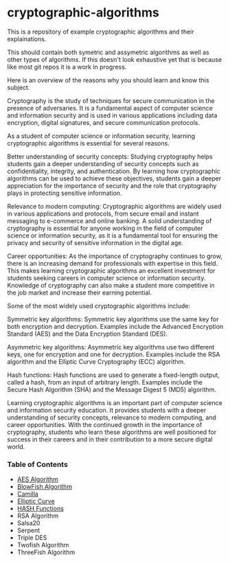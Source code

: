 # cryptographic-algorithms

This is a repository of example cryptographic algorithms and their explainations.

This should contain both symetric and assymetric algorithms as well as other types of algorithms. If this doesn't look exhaustive yet that is because like most git repos it is a work in progress.

Here is an overview of the reasons why you should learn and know this subject.

Cryptography is the study of techniques for secure communication in the presence of adversaries. It is a fundamental aspect of computer science and information security and is used in various applications including data encryption, digital signatures, and secure communication protocols.

As a student of computer science or information security, learning cryptographic algorithms is essential for several reasons.

Better understanding of security concepts: Studying cryptography helps students gain a deeper understanding of security concepts such as confidentiality, integrity, and authentication. By learning how cryptographic algorithms can be used to achieve these objectives, students gain a deeper appreciation for the importance of security and the role that cryptography plays in protecting sensitive information.

Relevance to modern computing: Cryptographic algorithms are widely used in various applications and protocols, from secure email and instant messaging to e-commerce and online banking. A solid understanding of cryptography is essential for anyone working in the field of computer science or information security, as it is a fundamental tool for ensuring the privacy and security of sensitive information in the digital age.

Career opportunities: As the importance of cryptography continues to grow, there is an increasing demand for professionals with expertise in this field. This makes learning cryptographic algorithms an excellent investment for students seeking careers in computer science or information security. Knowledge of cryptography can also make a student more competitive in the job market and increase their earning potential.

Some of the most widely used cryptographic algorithms include:

Symmetric key algorithms: Symmetric key algorithms use the same key for both encryption and decryption. Examples include the Advanced Encryption Standard (AES) and the Data Encryption Standard (DES).

Asymmetric key algorithms: Asymmetric key algorithms use two different keys, one for encryption and one for decryption. Examples include the RSA algorithm and the Elliptic Curve Cryptography (ECC) algorithm.

Hash functions: Hash functions are used to generate a fixed-length output, called a hash, from an input of arbitrary length. Examples include the Secure Hash Algorithm (SHA) and the Message Digest 5 (MD5) algorithm.

Learning cryptographic algorithms is an important part of computer science and information security education. It provides students with a deeper understanding of security concepts, relevance to modern computing, and career opportunities. With the continued growth in the importance of cryptography, students who learn these algorithms are well positioned for success in their careers and in their contribution to a more secure digital world.

### Table of Contents
- [AES Algorithm](https://github.com/rcallaby/cryptographic-algorithms/blob/main/AES-Algorithm/Introduction.md)
- [BlowFish Algorithm](https://github.com/rcallaby/cryptographic-algorithms/blob/main/BlowFish-Algorithm/Introductiion.md)
- [Camilla](https://github.com/rcallaby/cryptographic-algorithms/blob/main/Camillia/Introduction.md)
- [Elliptic Curve](https://github.com/rcallaby/cryptographic-algorithms/blob/main/Elliptic-Curve/Introduction.md)
- [HASH Functions](https://github.com/rcallaby/cryptographic-algorithms/blob/main/Hash-Functions/introduction.md)
- RSA Algorithm
- Salsa20
- Serpent
- Triple DES
- Twofish Algorithm
- ThreeFish Algorithm
